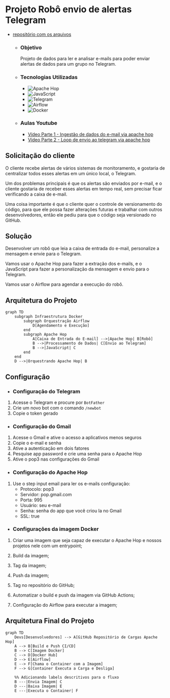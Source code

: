 # Projeto Robô envio de alertas Telegram
- [repositório com os arquivos](https://github.com/Linhares015/apche_hop_cargas)
    - ### Objetivo
        Projeto de dados para ler e analisar e-mails para poder enviar alertas de dados para um grupo no Telegram.

    - ### Tecnologias Utilizadas
        - ![Apache Hop](https://img.shields.io/badge/Apache%20Hop-ETL-blue)
        - ![JavaScript](https://img.shields.io/badge/JavaScript-Programming-blue)
        - ![Telegram](https://img.shields.io/badge/Telegram-Chatbot-blue)
        - ![Airflow](https://img.shields.io/badge/Airflow-Data%20Pipeline-blue)
        - ![Docker](https://img.shields.io/badge/Docker-Container-blue)

    - ### Aulas Youtube
        - [Vídeo Parte 1 - Ingestão de dados do e-mail via apache hop](https://youtu.be/-Ng0xpuSvNA)
        - [Vídeo Parte 2 - Loop de envio ao telegram via apache hop](https://youtu.be/6-WaTLmzj9s)

## Solicitação do cliente

O cliente recebe alertas de vários sistemas de monitoramento, e gostaria de centralizar todos esses alertas em um único local, o Telegram.

Um dos problemas principais é que os alertas são enviados por e-mail, e o cliente gostaria de receber esses alertas em tempo real, sem precisar ficar verificando a caixa de e-mail.

Uma coisa importante é que o cliente quer o controle de versionamento do código, para que ele possa fazer alterações futuras e trabalhar com outros desenvolvedores, então ele pediu para que o código seja versionado no GitHub.

## Solução

Desenvolver um robô que leia a caixa de entrada do e-mail, personalize a mensagem e envie para o Telegram.

Vamos usar o Apache Hop para fazer a extração dos e-mails, e o JavaScript para fazer a personalização da mensagem e envio para o Telegram.

Vamos usar o Airflow para agendar a execução do robô.

## Arquitetura do Projeto

```mermaid
graph TD
    subgraph Infraestrutura Docker
        subgraph Orquestração Airflow
            D[Agendamento e Execução]
        end
        subgraph Apache Hop
            A[Caixa de Entrada do E-mail] -->|Apache Hop| B[Robô]
            B -->|Processamento de Dados| C[Envio ao Telegram]
            B -->|JavaScript| C
        end
    end
    D -->|Orquestrando Apache Hop| B
```

## Configuração

- ### Configuração do Telegram

1. Acesse o Telegram e procure por `BotFather`
2. Crie um novo bot com o comando `/newbot`
3. Copie o token gerado

- ### Configuração do Gmail

1. Acesse o Gmail e ative o acesso a aplicativos menos seguros
2. Copie o e-mail e senha
3. Ative a autenticação em dois fatores
4. Pesquise app password e crie uma senha para o Apache Hop
5. Ative o pop3 nas configurações do Gmail

- ### Configuração do Apache Hop

1. Use o step input email para ler os e-mails
configuração:
    - Protocolo: pop3
    - Servidor: pop.gmail.com
    - Porta: 995
    - Usuário: seu e-mail
    - Senha: senha do app que você criou la no Gmail
    - SSL: true

- ### Configurações da imagem Docker

1. Criar uma imagem que seja capaz de executar o Apache Hop e nossos projetos nele com um entrypoint;

2. Build da imagem;

3. Tag da imagem;

4. Push da imagem;

5. Tag no repositório do GitHub;

6. Automatizar o build e push da imagem via GitHub Actions;

7. Configuração do Airflow para executar a imagem;

## Arquitetura Final do Projeto

```mermaid
graph TD
    Devs[Desenvolvedores] --> A[GitHub Repositório de Cargas Apache Hop]
    A --> B[Build e Push CI/CD]
    B --> C[Imagem Docker]
    C --> D[Docker Hub]
    D --> E[Airflow]
    E --> F[Chama o Container com a Imagem]
    F --> G[Container Executa a Carga e Desliga]

    %% Adicionando labels descritivos para o fluxo
    B ---|Envia Imagem| C
    D ---|Baixa Imagem| E
    E ---|Executa o Container| F
```
